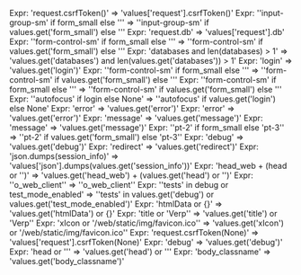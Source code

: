 Expr: 'request.csrfToken()' => 'values['request'].csrfToken()'
Expr: ''input-group-sm' if form_small else ''' => ''input-group-sm' if values.get('form_small') else '''
Expr: 'request.db' => 'values['request'].db'
Expr: ''form-control-sm' if form_small else ''' => ''form-control-sm' if values.get('form_small') else '''
Expr: 'databases and len(databases) > 1' => 'values.get('databases') and len(values.get('databases')) > 1'
Expr: 'login' => 'values.get('login')'
Expr: ''form-control-sm' if form_small else ''' => ''form-control-sm' if values.get('form_small') else '''
Expr: ''form-control-sm' if form_small else ''' => ''form-control-sm' if values.get('form_small') else '''
Expr: ''autofocus' if login else None' => ''autofocus' if values.get('login') else None'
Expr: 'error' => 'values.get('error')'
Expr: 'error' => 'values.get('error')'
Expr: 'message' => 'values.get('message')'
Expr: 'message' => 'values.get('message')'
Expr: ''pt-2' if form_small else 'pt-3'' => ''pt-2' if values.get('form_small') else 'pt-3''
Expr: 'debug' => 'values.get('debug')'
Expr: 'redirect' => 'values.get('redirect')'
Expr: 'json.dumps(session_info)' => 'values['json'].dumps(values.get('session_info'))'
Expr: 'head_web + (head or '')' => 'values.get('head_web') + (values.get('head') or '')'
Expr: ''o_web_client'' => ''o_web_client''
Expr: ''tests' in debug or test_mode_enabled' => ''tests' in values.get('debug') or values.get('test_mode_enabled')'
Expr: 'htmlData or {}' => 'values.get('htmlData') or {}'
Expr: 'title or 'Verp'' => 'values.get('title') or 'Verp''
Expr: 'xIcon or '/web/static/img/favicon.ico'' => 'values.get('xIcon') or '/web/static/img/favicon.ico''
Expr: 'request.csrfToken(None)' => 'values['request'].csrfToken(None)'
Expr: 'debug' => 'values.get('debug')'
Expr: 'head or ''' => 'values.get('head') or '''
Expr: 'body_classname' => 'values.get('body_classname')'